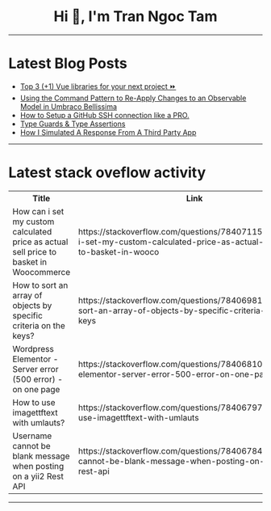 <h1 align="center">Hi 👋, I'm Tran Ngoc Tam</h1>

---

# Latest Blog Posts 
<!-- BLOG-POST-LIST:START -->
- [Top 3 &lpar;+1&rpar; Vue libraries for your next project ⏩](https://dev.to/dvalin99/top-3-1-vue-libraries-for-your-next-project-481e)
- [Using the Command Pattern to Re-Apply Changes to an Observable Model in Umbraco Bellissima](https://dev.to/mattbrailsford/using-the-command-pattern-to-re-apply-changes-to-an-observable-model-in-umbraco-bellissima-i8e)
- [How to Setup a GitHub SSH connection like a PRO.](https://dev.to/allwelldotdev/how-to-setup-a-github-ssh-connection-like-a-pro-2h6b)
- [Type Guards &amp; Type Assertions](https://dev.to/devjosemanuel/type-guards-type-assertions-139b)
- [How I Simulated A Response From A Third Party App](https://dev.to/keploy/how-i-simulated-a-response-from-a-third-party-app-16f9)
<!-- BLOG-POST-LIST:END -->

---

# Latest stack oveflow activity
<table>
  <tr><th>Title</th><th>Link</th></tr>
  <!-- STACKOVERFLOW:START --><tr><td>How can i set my custom calculated price as actual sell price to basket in Woocommerce</td><td>https://stackoverflow.com/questions/78407115/how-can-i-set-my-custom-calculated-price-as-actual-sell-price-to-basket-in-wooco</td></tr><tr><td>How to sort an array of objects by specific criteria on the keys?</td><td>https://stackoverflow.com/questions/78406981/how-to-sort-an-array-of-objects-by-specific-criteria-on-the-keys</td></tr><tr><td>Wordpress Elementor - Server error &lpar;500 error&rpar; - on one page</td><td>https://stackoverflow.com/questions/78406810/wordpress-elementor-server-error-500-error-on-one-page</td></tr><tr><td>How to use imagettftext with umlauts?</td><td>https://stackoverflow.com/questions/78406797/how-to-use-imagettftext-with-umlauts</td></tr><tr><td>Username cannot be blank message when posting on a yii2 Rest API</td><td>https://stackoverflow.com/questions/78406784/username-cannot-be-blank-message-when-posting-on-a-yii2-rest-api</td></tr><!-- STACKOVERFLOW:END -->
</table>

---


